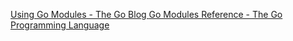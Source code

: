 
[Using Go Modules - The Go Blog ](https://blog.golang.org/using-go-modules)
[Go Modules Reference - The Go Programming Language ](https://golang.org/ref/mod)

